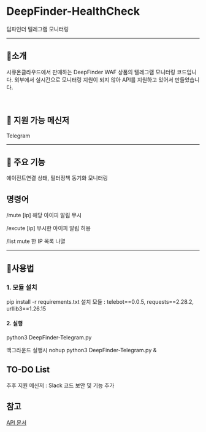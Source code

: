 # DeepFinder-HealthCheck
딥파인더 텔레그램 모니터링

---

## 📢소개
시큐온클라우드에서 판매하는 DeepFinder WAF 상품의 텔레그램 모니터링 코드입니다.
외부에서 실시간으로 모니터링 지원이 되지 않아 API를 지원하고 있어서 만들었습니다.
 
<br>

## 📱 지원 가능 메신저
Telegram

---

## 📌 주요 기능
에이전트연결 상태, 필터정책 동기화 모니터링


## 명령어
/mute [ip] 
해당 아이피 알림 무시

/excute [ip]
무시한 아이피 알림 허용

/list
mute 한 IP 목록 나열

---

## 📮사용법
### 1. 모듈 설치
pip install -r requirements.txt
설치 모듈 : telebot==0.0.5, requests==2.28.2, urllib3==1.26.15

#### 2. 실행
python3 DeepFinder-Telegram.py

백그라운드 실행시
nohup python3 DeepFinder-Telegram.py &

## TO-DO List
추후 지원 메신저 : Slack
코드 보안 및 기능 추가

## 참고
[API 문서](http://52.78.52.101/ko/install/4.API.html#getagentinfo)